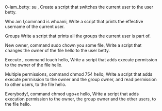 0-iam_betty: su , Create a script that switches the current user to the user betty.

Who am I,command is whoami, Write a script that prints the effective username of the current user.

Groups Write a script that prints all the groups the current user is part of. 

New owner, command sudo chown you some file, Write a script that changes the owner of the file hello to the user betty.

Execute , command touch hello, Write a script that adds execute permission to the owner of the file hello. 

Multiple permissions, command chmod 754 hello, Write a script that adds execute permission to the owner and the group owner, and read permission to other users, to the file hello. 

 Everybody!, command chmod ugo+x hello, Write a script that adds execution permission to the owner, the group owner and the other users, to the file hello.



